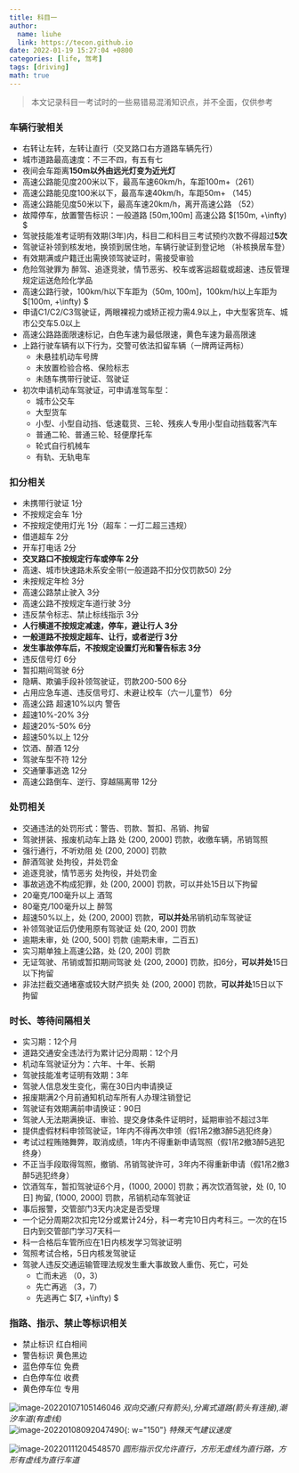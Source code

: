 ```yaml
---
title: 科目一
author: 
  name: liuhe
  link: https://tecon.github.io
date: 2022-01-19 15:27:04 +0800
categories: [life, 驾考]
tags: [driving]
math: true
---
```


> 本文记录科目一考试时的一些易错易混淆知识点，并不全面，仅供参考

### 车辆行驶相关
- 右转让左转，左转让直行（交叉路口右方道路车辆先行）
- 城市道路最高速度：不三不四，有五有七
- 夜间会车距离**150m以外由远光灯变为近光灯**
- 高速公路能见度200米以下，最高车速60km/h，车距100m+（261）
- 高速公路能见度100米以下，最高车速40km/h，车距50m+  （145）
- 高速公路能见度50米以下，最高车速20km/h，离开高速公路 （52）
- 故障停车，放置警告标识：一般道路 [50m,100m] 高速公路 $[150m, +\infty) $
- 驾驶技能准考证明有效期(3年)内，科目二和科目三考试预约次数不得超过**5次**
- 驾驶证补领到核发地，换领到居住地，车辆行驶证到登记地 （补核换居车登）
- 有效期满或户籍迁出需换领驾驶证时，需接受审验
- 危险驾驶罪为 醉驾、追逐竞驶，情节恶劣、校车或客运超载或超速、违反管理规定运送危险化学品
- 高速公路行驶，100km/h以下车距为（50m, 100m]，100km/h以上车距为 $[100m, +\infty) $
- 申请C1/C2/C3驾驶证，两眼裸视力或矫正视力需4.9以上，中大型客货车、城市公交车5.0以上
- 高速公路路面限速标记，白色车速为最低限速，黄色车速为最高限速
- 上路行驶车辆有以下行为，交警可依法扣留车辆（一牌两证两标）
  - 未悬挂机动车号牌
  - 未放置检验合格、保险标志
  - 未随车携带行驶证、驾驶证
- 初次申请机动车驾驶证，可申请准驾车型：
  - 城市公交车
  - 大型货车
  - 小型、小型自动挡、低速载货、三轮、残疾人专用小型自动挡载客汽车
  - 普通二轮、普通三轮、轻便摩托车
  - 轮式自行机械车
  - 有轨、无轨电车


### 扣分相关
- 未携带行驶证	1分
- 不按规定会车	1分
- 不按规定使用灯光	1分（超车：一灯二超三违规）
- 借道超车	2分
- 开车打电话	2分
- **交叉路口不按规定行车或停车	2分**
- 高速、城市快速路未系安全带(一般道路不扣分仅罚款50)	2分
- 未按规定年检	3分
- 高速公路禁止驶入	3分
- 高速公路不按规定车道行驶	3分
- 违反禁令标志、禁止标线指示	3分
- **人行横道不按规定减速，停车，避让行人    3分**
- **一般道路不按规定超车、让行，或者逆行	3分**
- **发生事故停车后，不按规定设置灯光和警告标志	3分**
- 违反信号灯	6分
- 暂扣期间驾驶	6分
- 隐瞒、欺骗手段补领驾驶证，罚款200-500	6分
- 占用应急车道、违反信号灯、未避让校车（六一儿童节）	6分
- 高速公路 超速10%以内	警告
- 超速10%-20%	3分
- 超速20%-50%	6分
- 超速50%以上	12分
- 饮酒、醉酒	12分
- 驾驶车型不符	12分
- 交通肇事逃逸	12分
- 高速公路倒车、逆行、穿越隔离带	12分


### 处罚相关
- 交通违法的处罚形式：警告、罚款、暂扣、吊销、拘留
- 驾驶拼装、报废机动车上路	处 (200, 2000] 罚款，收缴车辆，吊销驾照
- 强行通行，不听劝阻	处 (200, 2000] 罚款
- 醉酒驾驶	处拘役，并处罚金
- 追逐竞驶，情节恶劣	处拘役，并处罚金
- 事故逃逸不构成犯罪，处 (200, 2000] 罚款，可以并处15日以下拘留
- 20毫克/100毫升以上  酒驾
- 80毫克/100毫升以上  醉驾
- 超速50%以上，处 (200, 2000] 罚款，**可以并处**吊销机动车驾驶证
- 补领驾驶证后仍使用原有驾驶证	处 (20, 200] 罚款
- 逾期未审，处 (200, 500] 罚款  (逾期未审，二百五)
- 实习期单独上高速公路，处 (20, 200] 罚款
- 无证驾驶、吊销或暂扣期间驾驶	处 (200, 2000] 罚款，扣6分，**可以并处**15日以下拘留
- 非法拦截交通堵塞或较大财产损失	处 (200, 2000] 罚款，**可以并处**15日以下拘留


### 时长、等待间隔相关
- 实习期：12个月
- 道路交通安全违法行为累计记分周期：12个月
- 机动车驾驶证分为：六年、十年、长期
- 驾驶技能准考证明有效期：3年
- 驾驶人信息发生变化，需在30日内申请换证
- 报废期满2个月前通知机动车所有人办理注销登记
- 驾驶证有效期满前申请换证：90日
- 驾驶人无法期满换证、审验、提交身体条件证明时，延期审验不超过3年
- 提供虚假材料申领驾驶证，1年内不得再次申领（假1吊2撤3醉5逃犯终身）
- 考试过程贿赂舞弊，取消成绩，1年内不得重新申请驾照（假1吊2撤3醉5逃犯终身）
- 不正当手段取得驾照，撤销、吊销驾驶许可，3年内不得重新申请（假1吊2撤3醉5逃犯终身）
- 饮酒驾车，暂扣驾驶证6个月，(1000, 2000] 罚款；再次饮酒驾驶，处 (0, 10日] 拘留, (1000, 2000] 罚款，吊销机动车驾驶证
- 事后报警，交管部门3天内决定是否受理
- 一个记分周期2次扣完12分或累计24分，科一考完10日内考科三。一次的在15日内到交管部门学习7天科一
- 科一合格后车管所应在1日内核发学习驾驶证明
- 驾照考试合格，5日内核发驾驶证
- 驾驶人违反交通运输管理法规发生重大事故致人重伤、死亡，可处 
  - 亡而未逃 （0，3）
  - 先亡再逃 （3，7）
  - 先逃再亡   $[7, +\infty) $


### 指路、指示、禁止等标识相关
- 禁止标识	红白相间
- 警告标识	黄色黑边
- 蓝色停车位	免费
- 白色停车位	收费
- 黄色停车位	专用

![image-20220107105146046](/2022/02/upgit_20220209_1644405860.jpg)
_双向交通(只有箭头),分离式道路(箭头有连接),潮汐车道(有虚线)_
<br>
![image-20220108092047490](/2022/02/upgit_20220209_1644396421.png){: w="150"}
_特殊天气建议速度_



![image-20220111204548570](/2022/02/upgit_20220209_1644406565.jpg)
_圆形指示仅允许直行，方形无虚线为直行路，方形有虚线为直行车道_
